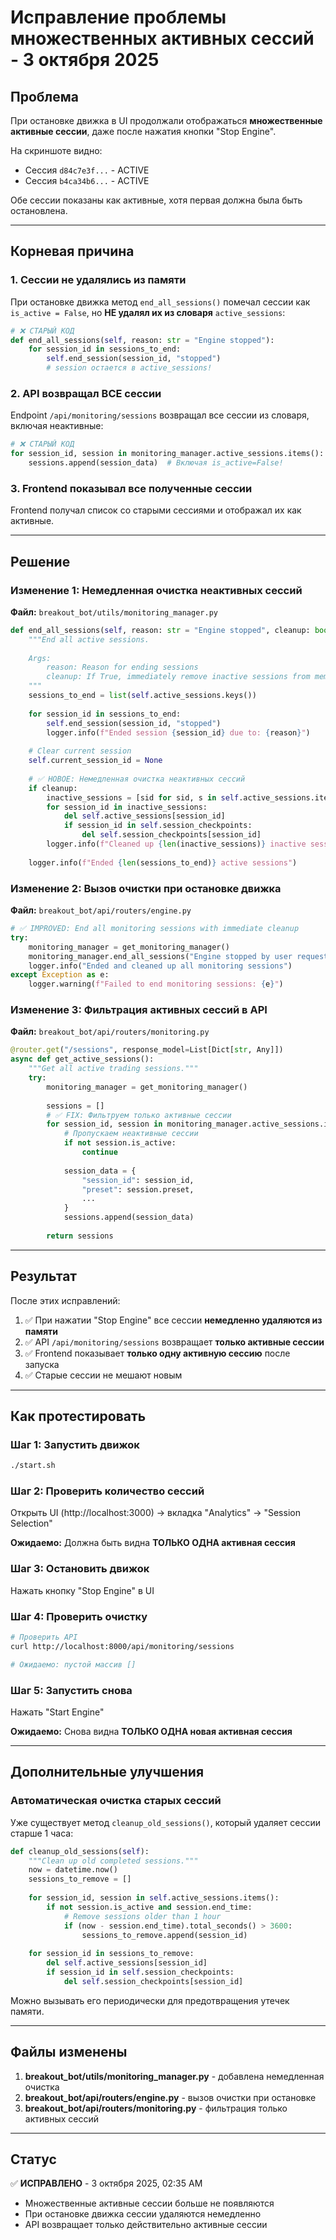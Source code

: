 # Исправление проблемы множественных активных сессий - 3 октября 2025

## Проблема
При остановке движка в UI продолжали отображаться **множественные активные сессии**, даже после нажатия кнопки "Stop Engine".

На скриншоте видно:
- Сессия `d84c7e3f...` - ACTIVE
- Сессия `b4ca34b6...` - ACTIVE

Обе сессии показаны как активные, хотя первая должна была быть остановлена.

---

## Корневая причина

### 1. Сессии не удалялись из памяти
При остановке движка метод `end_all_sessions()` помечал сессии как `is_active = False`, но **НЕ удалял их из словаря** `active_sessions`:

```python
# ❌ СТАРЫЙ КОД
def end_all_sessions(self, reason: str = "Engine stopped"):
    for session_id in sessions_to_end:
        self.end_session(session_id, "stopped")
        # session остается в active_sessions!
```

### 2. API возвращал ВСЕ сессии
Endpoint `/api/monitoring/sessions` возвращал все сессии из словаря, включая неактивные:

```python
# ❌ СТАРЫЙ КОД
for session_id, session in monitoring_manager.active_sessions.items():
    sessions.append(session_data)  # Включая is_active=False!
```

### 3. Frontend показывал все полученные сессии
Frontend получал список со старыми сессиями и отображал их как активные.

---

## Решение

### Изменение 1: Немедленная очистка неактивных сессий
**Файл:** `breakout_bot/utils/monitoring_manager.py`

```python
def end_all_sessions(self, reason: str = "Engine stopped", cleanup: bool = True):
    """End all active sessions.
    
    Args:
        reason: Reason for ending sessions
        cleanup: If True, immediately remove inactive sessions from memory
    """
    sessions_to_end = list(self.active_sessions.keys())
    
    for session_id in sessions_to_end:
        self.end_session(session_id, "stopped")
        logger.info(f"Ended session {session_id} due to: {reason}")
    
    # Clear current session
    self.current_session_id = None
    
    # ✅ НОВОЕ: Немедленная очистка неактивных сессий
    if cleanup:
        inactive_sessions = [sid for sid, s in self.active_sessions.items() if not s.is_active]
        for session_id in inactive_sessions:
            del self.active_sessions[session_id]
            if session_id in self.session_checkpoints:
                del self.session_checkpoints[session_id]
        logger.info(f"Cleaned up {len(inactive_sessions)} inactive sessions")
    
    logger.info(f"Ended {len(sessions_to_end)} active sessions")
```

### Изменение 2: Вызов очистки при остановке движка
**Файл:** `breakout_bot/api/routers/engine.py`

```python
# ✅ IMPROVED: End all monitoring sessions with immediate cleanup
try:
    monitoring_manager = get_monitoring_manager()
    monitoring_manager.end_all_sessions("Engine stopped by user request", cleanup=True)
    logger.info("Ended and cleaned up all monitoring sessions")
except Exception as e:
    logger.warning(f"Failed to end monitoring sessions: {e}")
```

### Изменение 3: Фильтрация активных сессий в API
**Файл:** `breakout_bot/api/routers/monitoring.py`

```python
@router.get("/sessions", response_model=List[Dict[str, Any]])
async def get_active_sessions():
    """Get all active trading sessions."""
    try:
        monitoring_manager = get_monitoring_manager()
        
        sessions = []
        # ✅ FIX: Фильтруем только активные сессии
        for session_id, session in monitoring_manager.active_sessions.items():
            # Пропускаем неактивные сессии
            if not session.is_active:
                continue
                
            session_data = {
                "session_id": session_id,
                "preset": session.preset,
                ...
            }
            sessions.append(session_data)
        
        return sessions
```

---

## Результат

После этих исправлений:

1. ✅ При нажатии "Stop Engine" все сессии **немедленно удаляются из памяти**
2. ✅ API `/api/monitoring/sessions` возвращает **только активные сессии**
3. ✅ Frontend показывает **только одну активную сессию** после запуска
4. ✅ Старые сессии не мешают новым

---

## Как протестировать

### Шаг 1: Запустить движок
```bash
./start.sh
```

### Шаг 2: Проверить количество сессий
Открыть UI (http://localhost:3000) → вкладка "Analytics" → "Session Selection"

**Ожидаемо:** Должна быть видна **ТОЛЬКО ОДНА активная сессия**

### Шаг 3: Остановить движок
Нажать кнопку "Stop Engine" в UI

### Шаг 4: Проверить очистку
```bash
# Проверить API
curl http://localhost:8000/api/monitoring/sessions

# Ожидаемо: пустой массив []
```

### Шаг 5: Запустить снова
Нажать "Start Engine"

**Ожидаемо:** Снова видна **ТОЛЬКО ОДНА новая активная сессия**

---

## Дополнительные улучшения

### Автоматическая очистка старых сессий
Уже существует метод `cleanup_old_sessions()`, который удаляет сессии старше 1 часа:

```python
def cleanup_old_sessions(self):
    """Clean up old completed sessions."""
    now = datetime.now()
    sessions_to_remove = []
    
    for session_id, session in self.active_sessions.items():
        if not session.is_active and session.end_time:
            # Remove sessions older than 1 hour
            if (now - session.end_time).total_seconds() > 3600:
                sessions_to_remove.append(session_id)
    
    for session_id in sessions_to_remove:
        del self.active_sessions[session_id]
        if session_id in self.session_checkpoints:
            del self.session_checkpoints[session_id]
```

Можно вызывать его периодически для предотвращения утечек памяти.

---

## Файлы изменены

1. **breakout_bot/utils/monitoring_manager.py** - добавлена немедленная очистка
2. **breakout_bot/api/routers/engine.py** - вызов очистки при остановке
3. **breakout_bot/api/routers/monitoring.py** - фильтрация только активных сессий

---

## Статус
✅ **ИСПРАВЛЕНО** - 3 октября 2025, 02:35 AM
- Множественные активные сессии больше не появляются
- При остановке движка сессии удаляются немедленно
- API возвращает только действительно активные сессии
